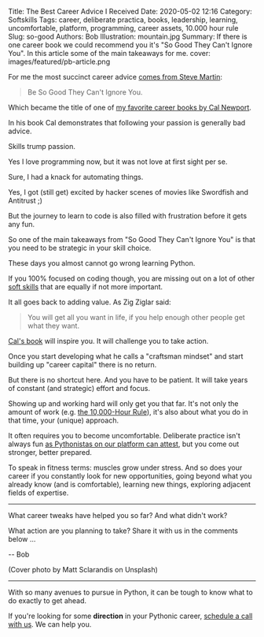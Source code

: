 Title: The Best Career Advice I Received
Date: 2020-05-02 12:16
Category: Softskills
Tags: career, deliberate practica, books, leadership, learning, uncomfortable, platform, programming, career assets, 10.000 hour rule
Slug: so-good
Authors: Bob
Illustration: mountain.jpg
Summary: If there is one career book we could recommend you it's "So Good They Can't Ignore You". In this article some of the main takeaways for me.
cover: images/featured/pb-article.png

For me the most succinct career advice [comes from Steve Martin](https://www.youtube.com/watch?v=teAvv6jnuXY):

> Be So Good They Can't Ignore You.

Which became the title of one of [my favorite career books by Cal Newport](http://www.amazon.com/dp/1455509124/?tag=pyb0f-20).

In his book Cal demonstrates that following your passion is generally bad advice.

Skills trump passion. 

Yes I love programming now, but it was not love at first sight per se. 

Sure, I had a knack for automating things. 

Yes, I got (still get) excited by hacker scenes of movies like Swordfish and Antitrust ;)

But the journey to learn to code is also filled with frustration before it gets any fun.

So one of the main takeaways from "So Good They Can't Ignore You" is that you need to be strategic in your skill choice.

These days you almost cannot go wrong learning Python.

If you 100% focused on coding though, you are missing out on a lot of other [soft skills](https://www.linkedin.com/posts/bbelderbos_softskills-leadershipgoals-negotiation-activity-6661864706698956800-_Dey) that are equally if not more important.

It all goes back to adding value. As Zig Ziglar said:

> You will get all you want in life, if you help enough other people get what they want.

[Cal's book](http://www.amazon.com/dp/1455509124/?tag=pyb0f-20) will inspire you. It will challenge you to take action. 

Once you start developing what he calls a "craftsman mindset" and start building up "career capital" there is no return.

But there is no shortcut here. And you have to be patient. It will take years of constant (and strategic) effort and focus.

Showing up and working hard will only get you that far. It's not only the amount of work (e.g. [the 10,000-Hour Rule](https://en.wikipedia.org/wiki/Outliers_(book))), it's also about what you do in that time, your (unique) approach. 

It often requires you to become uncomfortable. Deliberate practice isn't always fun [as Pythonistas on our platform can attest](https://codechalleng.es/testimonials), but you come out stronger, better prepared.

To speak in fitness terms: muscles grow under stress. And so does your career if you constantly look for new opportunities, going beyond what you already know (and is comfortable), learning new things, exploring adjacent fields of expertise.

---

What career tweaks have helped you so far? And what didn't work?

What action are you planning to take? Share it with us in the comments below ...

-- Bob

(Cover photo by Matt Sclarandis on Unsplash)

---

With so many avenues to pursue in Python, it can be tough to know what to do exactly to get ahead.

If you're looking for some **direction** in your Pythonic career, [schedule a call with us](https://pybit.es/pages/apply.html). We can help you.
